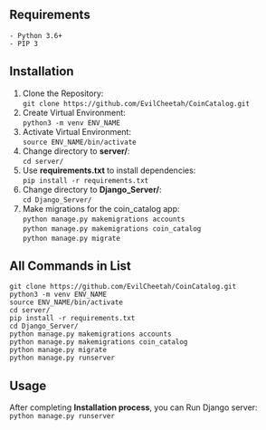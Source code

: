 ## Requirements
	- Python 3.6+
	- PIP 3

## Installation
1. Clone the Repository:  
	`git clone https://github.com/EvilCheetah/CoinCatalog.git`
2. Create Virtual Environment:  
	`python3 -m venv ENV_NAME`  
3. Activate Virtual Environment:  
	`source ENV_NAME/bin/activate`  
4. Change directory to **server/**:  
	`cd server/`
5. Use **requirements.txt** to install dependencies:  
	`pip install -r requirements.txt`  
6. Change directory to **Django_Server/**:  
	`cd Django_Server/`
7. Make migrations for the coin_catalog app:  
	`python manage.py makemigrations accounts`  
	`python manage.py makemigrations coin_catalog`  
	`python manage.py migrate`

## All Commands in List
	git clone https://github.com/EvilCheetah/CoinCatalog.git
	python3 -m venv ENV_NAME
	source ENV_NAME/bin/activate
	cd server/
	pip install -r requirements.txt
	cd Django_Server/
	python manage.py makemigrations accounts
	python manage.py makemigrations coin_catalog
	python manage.py migrate
	python manage.py runserver

##  Usage
After completing **Installation process**, you can Run Django server:  
	`python manage.py runserver`
